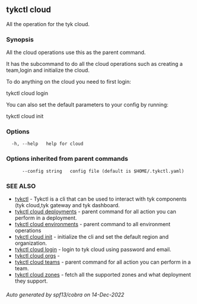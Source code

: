 ## tykctl cloud

All the operation for the tyk cloud.

### Synopsis


All the cloud operations use this as the parent command.

It has the subcommand to do all the cloud operations such as creating a team,login and initialize the cloud.

To do anything on the cloud you need to first login:

tykctl cloud login 

You can also set the default parameters to your config by running:

tykctl cloud init



### Options

```
  -h, --help   help for cloud
```

### Options inherited from parent commands

```
      --config string   config file (default is $HOME/.tykctl.yaml)
```

### SEE ALSO

* [tykctl](tykctl.md)	 - Tykctl is a cli that can be used to interact with tyk components (tyk cloud,tyk gateway and tyk dashboard.
* [tykctl cloud deployments](tykctl_cloud_deployments.md)	 - parent command for all action you can perform in a deployment.
* [tykctl cloud environments](tykctl_cloud_environments.md)	 - parent command to all environment operations
* [tykctl cloud init](tykctl_cloud_init.md)	 - initialize the cli and set the default region and organization.
* [tykctl cloud login](tykctl_cloud_login.md)	 - login to tyk cloud using password and email.
* [tykctl cloud orgs](tykctl_cloud_orgs.md)	 - 
* [tykctl cloud teams](tykctl_cloud_teams.md)	 - parent command for all action you can perform in a team.
* [tykctl cloud zones](tykctl_cloud_zones.md)	 - fetch all the supported zones and what deployment they support.

###### Auto generated by spf13/cobra on 14-Dec-2022
